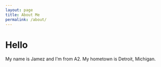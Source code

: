 ```yaml
---
layout: page
title: About Me
permalink: /about/
---
```


# Hello

My name is Jamez and I'm from A2. 
My hometown is Detroit, Michigan.

